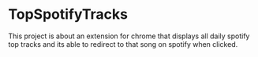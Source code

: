 # TopSpotifyTracks

This project is about an extension for chrome that displays all daily spotify top tracks and its able to redirect to that song on spotify when clicked.
